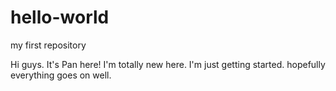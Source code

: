 # hello-world
my first repository

Hi guys. It's Pan here!
I'm totally new here. I'm just getting started. hopefully everything goes on well.
